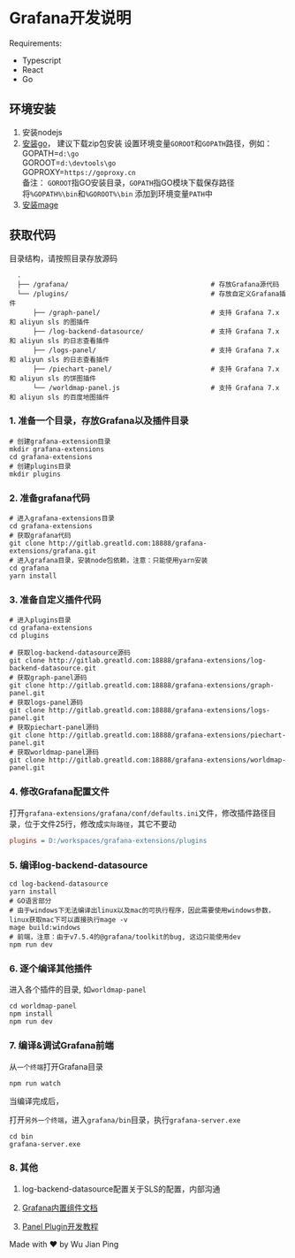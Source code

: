 # Grafana开发说明

Requirements:

- Typescript
- React
- Go

## 环境安装

1. 安装nodejs
2. [安装go](https://go.dev/doc/install)， 建议下载zip包安装
   设置环境变量`GOROOT`和`GOPATH`路径，例如：  
   GOPATH=`d:\go`  
   GOROOT=`d:\devtools\go`  
   GOPROXY=`https://goproxy.cn`  
   备注： `GOROOT`指GO安装目录，`GOPATH`指GO模块下载保存路径  
   将`%GOPATH%\bin`和`%GOROOT%\bin` 添加到环境变量`PATH`中  
3. [安装mage](https://github.com/magefile/mage)
  
## 获取代码

目录结构，请按照目录存放源码

```shell
  .
  ├── /grafana/                                    # 存放Grafana源代码
  └── /plugins/                                    # 存放自定义Grafana插件
      ├── /graph-panel/                            # 支持 Grafana 7.x 和 aliyun sls 的图插件
      ├── /log-backend-datasource/                 # 支持 Grafana 7.x 和 aliyun sls 的日志查看插件
      ├── /logs-panel/                             # 支持 Grafana 7.x 和 aliyun sls 的日志查看插件
      ├── /piechart-panel/                         # 支持 Grafana 7.x 和 aliyun sls 的饼图插件
      └── /worldmap-panel.js                       # 支持 Grafana 7.x 和 aliyun sls 的百度地图插件

```

### 1. 准备一个目录，存放Grafana以及插件目录

```shell
# 创建grafana-extension目录
mkdir grafana-extensions
cd grafana-extensions
# 创建plugins目录
mkdir plugins
```

### 2. 准备grafana代码

```shell
# 进入grafana-extensions目录
cd grafana-extensions
# 获取grafana代码
git clone http://gitlab.greatld.com:18888/grafana-extensions/grafana.git
# 进入grafana目录，安装node包依赖，注意：只能使用yarn安装
cd grafana
yarn install
```

### 3. 准备自定义插件代码

```shell
# 进入plugins目录
cd grafana-extensions
cd plugins

# 获取log-backend-datasource源码
git clone http://gitlab.greatld.com:18888/grafana-extensions/log-backend-datasource.git
# 获取graph-panel源码
git clone http://gitlab.greatld.com:18888/grafana-extensions/graph-panel.git
# 获取logs-panel源码
git clone http://gitlab.greatld.com:18888/grafana-extensions/logs-panel.git
# 获取piechart-panel源码
git clone http://gitlab.greatld.com:18888/grafana-extensions/piechart-panel.git
# 获取worldmap-panel源码
git clone http://gitlab.greatld.com:18888/grafana-extensions/worldmap-panel.git
```

### 4. 修改Grafana配置文件

打开`grafana-extensions/grafana/conf/defaults.ini`文件，修改插件路径目录，位于文件25行，修改成`实际路径`，其它不要动

```ini
plugins = D:/workspaces/grafana-extensions/plugins
```

### 5. 编译log-backend-datasource

```shell
cd log-backend-datasource
yarn install
# GO语言部分 
# 由于windows下无法编译出linux以及mac的可执行程序，因此需要使用windows参数，linux获取mac下可以直接执行mage -v
mage build:windows
# 前端，注意：由于v7.5.4的@grafana/toolkit的bug, 这边只能使用dev
npm run dev
```

### 6. 逐个编译其他插件

进入各个插件的目录, 如`worldmap-panel`

```shell
cd worldmap-panel
npm install
npm run dev
```

### 7. 编译&调试Grafana前端

从`一个终端`打开Grafana目录

```shell
npm run watch
```

当编译完成后，

打开`另外一个终端`，进入`grafana/bin`目录，执行`grafana-server.exe`

```shell
cd bin
grafana-server.exe
```

### 8. 其他

1. log-backend-datasource配置关于SLS的配置，内部沟通

2. [Grafana内置组件文档](https://developers.grafana.com/ui/latest/index.html)

3. [Panel Plugin开发教程](https://grafana.com/tutorials/build-a-panel-plugin/#create-a-new-plugin)

Made with ♥ by Wu Jian Ping
